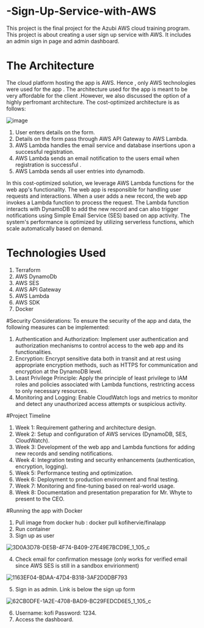 # -Sign-Up-Service-with-AWS
This project is the final project for the Azubi AWS cloud training program. This project is about creating a user sign up service with AWS. It includes an admin sign in page and admin dashboard.

# The Architecture
The cloud platform hosting the app is AWS. Hence , only AWS technologies were used for the app . The architecture used for the app is meant to be very affordable for the client .However, we also discussed the option of a highly perfromant architecture. The cost-optimized architecture is as follows:

![image](https://github.com/kaynert/-Sign-Up-Service-with-AWS/assets/18236391/cc8bf51d-9578-4362-a38e-b6d20e5255d8)

1. User enters details on the form.
2. Details on the form pass through AWS API Gateway to AWS Lambda.
3. AWS Lambda handles the email service and database insertions upon a successful registration.
4. AWS Lambda sends an email notification to the users email when registration is successful .
5. AWS Lambda sends all user entries into dynamodb. 

In this cost-optimized solution, we leverage AWS Lambda functions for the web app's functionality. The web app is responsible for handling user requests and interactions. When a user adds a new record, the web app invokes a Lambda function to process the request. The Lambda function interacts with DynamoDB to add the new record and can also trigger notifications using Simple Email Service (SES) based on app activity. The system's performance is optimized by utilizing serverless functions, which scale automatically based on demand.


# Technologies Used
1. Terraform
2. AWS DynamoDb
3. AWS SES
4. AWS API Gateway
5. AWS Lambda
6. AWS SDK
7. Docker 

#Security Considerations:
To ensure the security of the app and data, the following measures can be implemented:
1. Authentication and Authorization: Implement user authentication and authorization mechanisms to control access to the web app and its functionalities.
2. Encryption: Encrypt sensitive data both in transit and at rest using appropriate encryption methods, such as HTTPS for communication and encryption at the DynamoDB level.
3. Least Privilege Principle: Apply the principle of least privilege to IAM roles and policies associated with Lambda functions, restricting access to only necessary resources.
4. Monitoring and Logging: Enable CloudWatch logs and metrics to monitor and detect any unauthorized access attempts or suspicious activity.

#Project Timeline
1. Week 1: Requirement gathering and architecture design.
2. Week 2: Setup and configuration of AWS services (DynamoDB, SES, CloudWatch).
3. Week 3: Development of the web app and Lambda functions for adding new records and sending notifications.
4. Week 4: Integration testing and security enhancements (authentication, encryption, logging).
5. Week 5: Performance testing and optimization.
6. Week 6: Deployment to production environment and final testing.
7. Week 7: Monitoring and fine-tuning based on real-world usage.
8. Week 8: Documentation and presentation preparation for Mr. Whyte to present to the CEO.

#Running the app with Docker
1. Pull image from docker hub : docker pull kofihervie/finalapp
2. Run container
3. Sign up as user

![3D0A3D78-DE5B-4F74-B409-27E49E7BCD9E_1_105_c](https://github.com/kaynert/-Sign-Up-Service-with-AWS/assets/18236391/fb89fa5a-409c-4099-adf2-f2ac6a4a175a)

4. Check email for confirmation message (only works for verified email since AWS SES is still in a sandbox envirionment)

![1163EF04-BDAA-47D4-B318-3AF2D0DBF793](https://github.com/kaynert/-Sign-Up-Service-with-AWS/assets/18236391/73baf43c-3fad-4844-aa85-c540094dad26)

5. Sign in as admin. Link is below the sign up form

![62CB0DFE-1A2E-4708-BAD9-BC29FEDCD6E5_1_105_c](https://github.com/kaynert/-Sign-Up-Service-with-AWS/assets/18236391/791d76ac-a338-48a6-be4e-2582b693aeb3)

6. Username: kofi Password: 1234.
7. Access the dashboard. 




